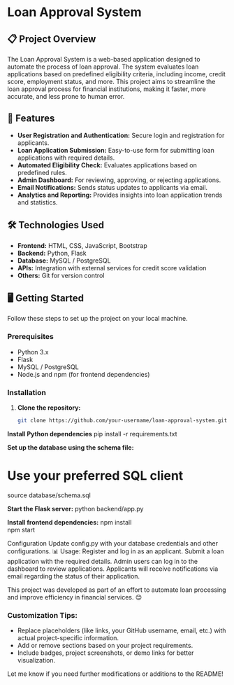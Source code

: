 # Loan Approval System


## 📋 Project Overview

The Loan Approval System is a web-based application designed to automate the process of loan approval. The system evaluates loan applications based on predefined eligibility criteria, including income, credit score, employment status, and more. This project aims to streamline the loan approval process for financial institutions, making it faster, more accurate, and less prone to human error.

## 🚀 Features

- **User Registration and Authentication:** Secure login and registration for applicants.
- **Loan Application Submission:** Easy-to-use form for submitting loan applications with required details.
- **Automated Eligibility Check:** Evaluates applications based on predefined rules.
- **Admin Dashboard:** For reviewing, approving, or rejecting applications.
- **Email Notifications:** Sends status updates to applicants via email.
- **Analytics and Reporting:** Provides insights into loan application trends and statistics.

## 🛠️ Technologies Used

- **Frontend:** HTML, CSS, JavaScript, Bootstrap
- **Backend:** Python, Flask
- **Database:** MySQL / PostgreSQL
- **APIs:** Integration with external services for credit score validation
- **Others:** Git for version control


## 🖥️ Getting Started

Follow these steps to set up the project on your local machine.

### Prerequisites

- Python 3.x
- Flask
- MySQL / PostgreSQL
- Node.js and npm (for frontend dependencies)

### Installation

1. **Clone the repository:**
   ```bash
   git clone https://github.com/your-username/loan-approval-system.git
   
<b>Install Python dependencies</b>
pip install -r requirements.txt

<b>Set up the database using the schema file:</b>
# Use your preferred SQL client
source database/schema.sql

<b>Start the Flask server:</B>
python backend/app.py

<b>Install frontend dependencies:</b>
npm install<br>
npm start

Configuration
Update config.py with your database credentials and other configurations.
📊 Usage:
Register and log in as an applicant.
Submit a loan application with the required details.
Admin users can log in to the dashboard to review applications.
Applicants will receive notifications via email regarding the status of their application.

This project was developed as part of an effort to automate loan processing and improve efficiency in financial services. 😊
### Customization Tips:
- Replace placeholders (like links, your GitHub username, email, etc.) with actual project-specific information.
- Add or remove sections based on your project requirements.
- Include badges, project screenshots, or demo links for better visualization.

Let me know if you need further modifications or additions to the README!


